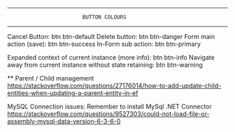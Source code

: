 ﻿*********************************************************************************
							BUTTON COLOURS
*********************************************************************************

Cancel Button:						btn btn-default
Delete button: 						btn btn-danger
Form main action (save):			btn btn-success
In-Form sub action: 				btn btn-primary

Expanded context of current instance (more info):				btn btn-info
Navigate away from current instance without state retaining:	btn btn-warning




** Parent / Child management
https://stackoverflow.com/questions/27176014/how-to-add-update-child-entities-when-updating-a-parent-entity-in-ef


MySQL Connection issues: Remember to install MySql .NET Connector
https://stackoverflow.com/questions/9527303/could-not-load-file-or-assembly-mysql-data-version-6-3-6-0